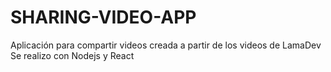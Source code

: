 # SHARING-VIDEO-APP
Aplicación para compartir videos creada a partir de los videos de LamaDev 
Se realizo con Nodejs y React
